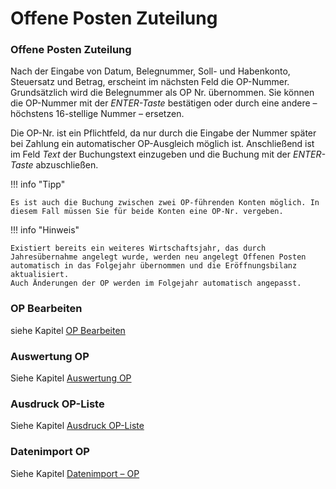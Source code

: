 # Offene Posten Zuteilung

### Offene Posten Zuteilung

Nach der Eingabe von Datum, Belegnummer, Soll- und Habenkonto, Steuersatz und Betrag, erscheint im nächsten Feld die OP-Nummer. Grundsätzlich wird die Belegnummer als OP Nr. übernommen. Sie können die OP-Nummer mit der *ENTER-Taste* bestätigen oder durch eine andere – höchstens 16-stellige Nummer – ersetzen.&nbsp;

Die OP-Nr. ist ein Pflichtfeld, da nur durch die Eingabe der Nummer später bei Zahlung ein automatischer OP-Ausgleich möglich ist. Anschließend ist im Feld *Text* der Buchungstext einzugeben und die Buchung mit der *ENTER-Taste* abzuschließen.

!!! info "Tipp"

    Es ist auch die Buchung zwischen zwei OP-führenden Konten möglich. In diesem Fall müssen Sie für beide Konten eine OP-Nr. vergeben.

!!! info "Hinweis"

    Existiert bereits ein weiteres Wirtschaftsjahr, das durch Jahresübernahme angelegt wurde, werden neu angelegt Offenen Posten automatisch in das Folgejahr übernommen und die Eröffnungsbilanz aktualisiert.  
    Auch Änderungen der OP werden im Folgejahr automatisch angepasst.

### OP Bearbeiten

siehe Kapitel [OP Bearbeiten](<OPBearbeiten.md>)

### Auswertung OP

Siehe Kapitel [Auswertung OP](<FIBUNextHandbuch1.md#\_Ref74746515>)

### Ausdruck OP-Liste

Siehe Kapitel [Ausdruck OP-Liste](<FIBUNextHandbuch1.md#\_Ref74746601>)

### Datenimport OP

Siehe Kapitel [Datenimport – OP](<FIBUNextHandbuch1.md#\_Ref85715234>)


